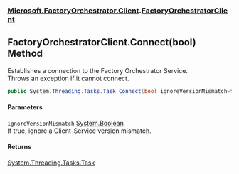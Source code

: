 ### [Microsoft.FactoryOrchestrator.Client](Microsoft_FactoryOrchestrator_Client.md 'Microsoft.FactoryOrchestrator.Client').[FactoryOrchestratorClient](FactoryOrchestratorClient.md 'Microsoft.FactoryOrchestrator.Client.FactoryOrchestratorClient')
## FactoryOrchestratorClient.Connect(bool) Method
Establishes a connection to the Factory Orchestrator Service.  
Throws an exception if it cannot connect.  
```csharp
public System.Threading.Tasks.Task Connect(bool ignoreVersionMismatch=false);
```
#### Parameters
<a name='Microsoft_FactoryOrchestrator_Client_FactoryOrchestratorClient_Connect(bool)_ignoreVersionMismatch'></a>
`ignoreVersionMismatch` [System.Boolean](https://docs.microsoft.com/en-us/dotnet/api/System.Boolean 'System.Boolean')  
If true, ignore a Client-Service version mismatch.
  
#### Returns
[System.Threading.Tasks.Task](https://docs.microsoft.com/en-us/dotnet/api/System.Threading.Tasks.Task 'System.Threading.Tasks.Task')  
